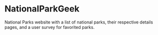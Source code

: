 # NationalParkGeek

National Parks website with a list of national parks, their respective details pages, and a user survey for favorited parks.

